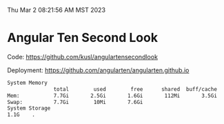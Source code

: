 Thu Mar  2 08:21:56 AM MST 2023

# Angular Ten Second Look

Code: https://github.com/kusl/angulartensecondlook

Deployment: https://github.com/angularten/angularten.github.io

```bash
System Memory
               total        used        free      shared  buff/cache   available
Mem:           7.7Gi       2.5Gi       1.6Gi       112Mi       3.5Gi       4.7Gi
Swap:          7.7Gi        10Mi       7.6Gi
System Storage
1.1G	.
